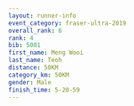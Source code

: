 ```yaml
---
layout: runner-info 
event_category: fraser-ultra-2019 
overall_rank: 6
rank: 4
bib: 5001
first_name: Meng Wooi
last_name: Teoh
distance: 50KM
category_km: 50KM
gender: Male
finish_time: 5-20-59
---
```

